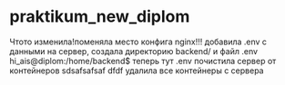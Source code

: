 # praktikum_new_diplom
Чтото изменила!поменяла место конфига nginx!!!
добавила .env с данными на сервер, создала директорию backend/ и файл .env
hi_ais@diplom:/home/backend$ теперь тут .env
почистила сервер от контейнеров
sdsafsafsaf dfdf
удалила все контейнеры с сервера